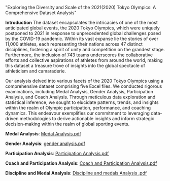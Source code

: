 "Exploring the Diversity and Scale of the 2021(2020) Tokyo Olympics: A Comprehensive Dataset Analysis"

**Introduction**
The dataset encapsulates the intricacies of one of the most anticipated global events, the 2020 Tokyo Olympics, which were uniquely postponed to 2021 in response to unprecedented global challenges posed by the COVID-19 pandemic. Within its vast expanse lie the stories of over 11,000 athletes, each representing their nations across 47 distinct disciplines, fostering a spirit of unity and competition on the grandest stage. Furthermore, the inclusion of 743 teams underscores the collaborative efforts and collective aspirations of athletes from around the world, making this dataset a treasure trove of insights into the global spectacle of athleticism and camaraderie.

Our analysis delved into various facets of the 2020 Tokyo Olympics using a comprehensive dataset comprising five Excel files. We conducted rigorous examinations, including Medal Analysis, Gender Analysis, Participation Analysis, and Coach Analysis. Through meticulous data exploration and statistical inference, we sought to elucidate patterns, trends, and insights within the realm of Olympic participation, performance, and coaching dynamics. This endeavour exemplifies our commitment to leveraging data-driven methodologies to derive actionable insights and inform strategic decision-making within the realm of global sporting events.

**Medal Analysis**:
[Medal Analysis.pdf](https://github.com/vinodhinidevaraj/2021-Olympics-in-Tokyo/files/14968322/Medal.Analysis.pdf) 


**Gender Analysis**:
[gender analysis.pdf](https://github.com/vinodhinidevaraj/2021-Olympics-in-Tokyo/files/14968325/gender.analysis.pdf)


**Participation Analysis**:
[Participation Analysis.pdf](https://github.com/vinodhinidevaraj/2021-Olympics-in-Tokyo/files/14968326/Participation.Analysis.pdf)


**Coach and Participation Analysis**:
[Coach and Participation Analysis.pdf](https://github.com/vinodhinidevaraj/2021-Olympics-in-Tokyo/files/14968332/Coach.and.Participation.Analysis.pdf)


**Discipline and Medal Analysis**:
[Discipline and medals Analysis .pdf](https://github.com/vinodhinidevaraj/2021-Olympics-in-Tokyo/files/14968341/Discipline.and.medals.Analysis.pdf)


